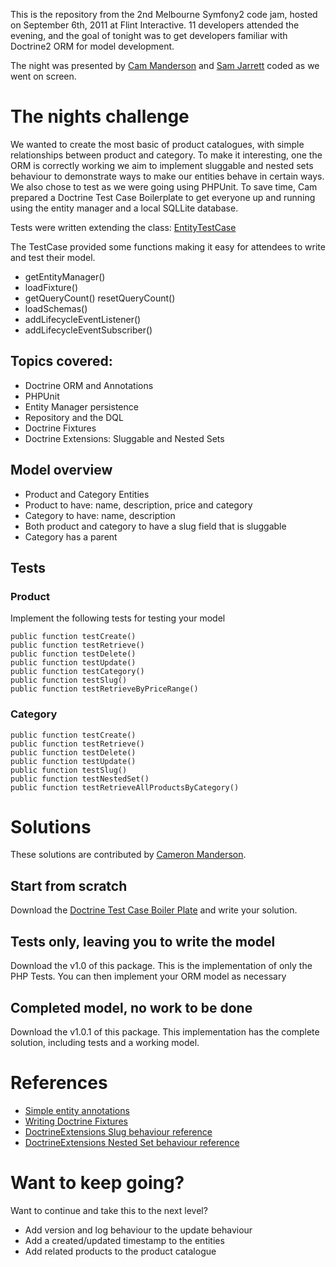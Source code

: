 This is the repository from the 2nd Melbourne Symfony2 code jam, hosted on September 6th, 2011 at Flint Interactive. 11 developers attended the evening, and the goal of tonight was to get developers familiar with Doctrine2 ORM for model development.

The night was presented by [Cam Manderson](https://github.com/cammanderson) and [Sam Jarrett](https://github.com/samjarrett) coded as we went on screen.

# The nights challenge

We wanted to create the most basic of product catalogues, with simple relationships between product and category. To make it interesting, one the ORM is correctly working we aim to implement sluggable and nested sets behaviour to demonstrate ways to make our entities behave in certain ways. We also chose to test as we were going using PHPUnit. To save time, Cam prepared a Doctrine Test Case Boilerplate to get everyone up and running using the entity manager and a local SQLLite database.

Tests were written extending the class: [EntityTestCase](https://github.com/MelbSymfony2/Doctrine2-Test-Case-Boiler-Plate/blob/master/tests/CodeJamTestSuite/Entity/EntityTestCase.php)

The TestCase provided some functions making it easy for attendees to write and test their model.

* getEntityManager()
* loadFixture()
* getQueryCount() resetQueryCount()
* loadSchemas()
* addLifecycleEventListener()
* addLifecycleEventSubscriber()

## Topics covered:

* Doctrine ORM and Annotations
* PHPUnit
* Entity Manager persistence
* Repository and the DQL
* Doctrine Fixtures
* Doctrine Extensions: Sluggable and Nested Sets

## Model overview

* Product and Category Entities
* Product to have: name, description, price and category
* Category to have: name, description
* Both product and category to have a slug field that is sluggable
* Category has a parent

## Tests

### Product

Implement the following tests for testing your model

    public function testCreate()
    public function testRetrieve()
    public function testDelete()
    public function testUpdate()
    public function testCategory()
    public function testSlug()
    public function testRetrieveByPriceRange()

### Category

    public function testCreate()
    public function testRetrieve()
    public function testDelete()
    public function testUpdate()
    public function testSlug()
    public function testNestedSet()
    public function testRetrieveAllProductsByCategory()

# Solutions

These solutions are contributed by [Cameron Manderson](https://github.com/cammanderson).

## Start from scratch
Download the [Doctrine Test Case Boiler Plate](https://github.com/MelbSymfony2/Doctrine2-Test-Case-Boiler-Plate) and write your solution.

## Tests only, leaving you to write the model
Download the v1.0 of this package. This is the implementation of only the PHP Tests. You can then implement your ORM model as necessary

## Completed model, no work to be done
Download the v1.0.1 of this package. This implementation has the complete solution, including tests and a working model.

# References

* [Simple entity annotations](http://www.doctrine-project.org/docs/orm/2.0/en/reference/annotations-reference.html)
* [Writing Doctrine Fixtures](http://symfony.com/doc/2.0/bundles/DoctrineFixturesBundle/index.html)
* [DoctrineExtensions Slug behaviour reference](http://gediminasm.org/article/sluggable-behavior-extension-for-doctrine-2)
* [DoctrineExtensions Nested Set behaviour reference](http://gediminasm.org/article/tree-nestedset-behavior-extension-for-doctrine-2)

# Want to keep going?

Want to continue and take this to the next level?

* Add version and log behaviour to the update behaviour
* Add a created/updated timestamp to the entities
* Add related products to the product catalogue